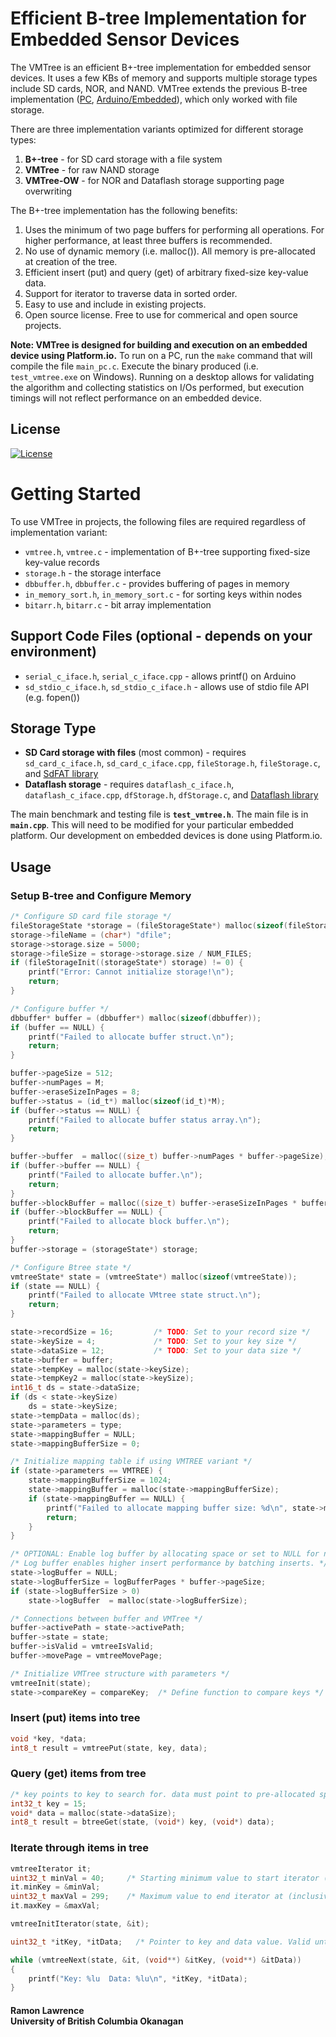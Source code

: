 # Efficient B-tree Implementation for Embedded Sensor Devices

The VMTree is an efficient B+-tree implementation for embedded sensor devices. It uses a few KBs of memory and supports multiple storage types include SD cards, NOR, and NAND. VMTree extends the previous B-tree implementation ([PC](https://github.com/ubco-db/btree), [Arduino/Embedded](https://github.com/ubco-db/btree_raw)), which only worked with file storage.

There are three implementation variants optimized for different storage types:

1. **B+-tree** - for SD card storage with a file system
2. **VMTree** - for raw NAND storage
3. **VMTree-OW** - for NOR and Dataflash storage supporting page overwriting

The B+-tree implementation has the following benefits:

1. Uses the minimum of two page buffers for performing all operations. For higher performance, at least three buffers is recommended.
2. No use of dynamic memory (i.e. malloc()). All memory is pre-allocated at creation of the tree.
3. Efficient insert (put) and query (get) of arbitrary fixed-size key-value data.
4. Support for iterator to traverse data in sorted order.
5. Easy to use and include in existing projects. 
6. Open source license. Free to use for commerical and open source projects.

**Note: VMTree is designed for building and execution on an embedded device using Platform.io.** To run on a PC, run the `make` command that will compile the file `main_pc.c`. Execute the binary produced (i.e. `test_vmtree.exe` on Windows). Running on a desktop allows for validating the algorithm and collecting statistics on I/Os performed, but execution timings will not reflect performance on an embedded device.

## License
[![License](https://img.shields.io/badge/License-BSD%203--Clause-blue.svg)](https://opensource.org/licenses/BSD-3-Clause)

# Getting Started

To use VMTree in projects, the following files are required regardless of implementation variant:

* `vmtree.h`, `vmtree.c` - implementation of B+-tree supporting fixed-size key-value records
* `storage.h` - the storage interface
* `dbbuffer.h`, `dbbuffer.c` - provides buffering of pages in memory
* `in_memory_sort.h`, `in_memory_sort.c` - for sorting keys within nodes
* `bitarr.h`, `bitarr.c` - bit array implementation
  
## Support Code Files (optional - depends on your environment)

* `serial_c_iface.h`, `serial_c_iface.cpp` - allows printf() on Arduino
* `sd_stdio_c_iface.h`, `sd_stdio_c_iface.h` - allows use of stdio file API (e.g. fopen())

## Storage Type

* **SD Card storage with files** (most common) - requires `sd_card_c_iface.h`, `sd_card_c_iface.cpp`, `fileStorage.h`, `fileStorage.c`, and [SdFAT library](https://github.com/greiman/SdFat)
* **Dataflash storage** - requires `dataflash_c_iface.h`, `dataflash_c_iface.cpp`, `dfStorage.h`, `dfStorage.c`, and [Dataflash library](https://github.com/ubco-db/Dataflash)

The main benchmark and testing file is **`test_vmtree.h`**. The main file is in **`main.cpp`**. This will need to be modified for your particular embedded platform.
Our development on embedded devices is done using Platform.io. 

## Usage

### Setup B-tree and Configure Memory

```c
/* Configure SD card file storage */        
fileStorageState *storage = (fileStorageState*) malloc(sizeof(fileStorageState));
storage->fileName = (char*) "dfile";
storage->storage.size = 5000;
storage->fileSize = storage->storage.size / NUM_FILES;
if (fileStorageInit((storageState*) storage) != 0) {
	printf("Error: Cannot initialize storage!\n");
	return;
}

/* Configure buffer */
dbbuffer* buffer = (dbbuffer*) malloc(sizeof(dbbuffer));
if (buffer == NULL) {
   	printf("Failed to allocate buffer struct.\n");
	return;
}

buffer->pageSize = 512;
buffer->numPages = M;
buffer->eraseSizeInPages = 8;
buffer->status = (id_t*) malloc(sizeof(id_t)*M);
if (buffer->status == NULL) {
	printf("Failed to allocate buffer status array.\n");
	return;
}

buffer->buffer  = malloc((size_t) buffer->numPages * buffer->pageSize);   
if (buffer->buffer == NULL) {
	printf("Failed to allocate buffer.\n");
	return;
}
buffer->blockBuffer = malloc((size_t) buffer->eraseSizeInPages * buffer->pageSize);
if (buffer->blockBuffer == NULL) {
	printf("Failed to allocate block buffer.\n");
	return;
}
buffer->storage = (storageState*) storage;

/* Configure Btree state */
vmtreeState* state = (vmtreeState*) malloc(sizeof(vmtreeState));
if (state == NULL) {
	printf("Failed to allocate VMtree state struct.\n");
	return;
}

state->recordSize = 16;			/* TODO: Set to your record size */
state->keySize = 4;				/* TODO: Set to your key size */
state->dataSize = 12;			/* TODO: Set to your data size */
state->buffer = buffer;       
state->tempKey = malloc(state->keySize); 
state->tempKey2 = malloc(state->keySize); 
int16_t ds = state->dataSize;
if (ds < state->keySize)
	ds = state->keySize;
state->tempData = malloc(ds);           	               
state->parameters = type;  
state->mappingBuffer = NULL;
state->mappingBufferSize = 0;

/* Initialize mapping table if using VMTREE variant */    
if (state->parameters == VMTREE) {   
	state->mappingBufferSize = 1024;
	state->mappingBuffer = malloc(state->mappingBufferSize);	
	if (state->mappingBuffer == NULL) {
		printf("Failed to allocate mapping buffer size: %d\n", state->mappingBufferSize);
		return;
	}
}

/* OPTIONAL: Enable log buffer by allocating space or set to NULL for no log buffer */
/* Log buffer enables higher insert performance by batching inserts. */
state->logBuffer = NULL;
state->logBufferSize = logBufferPages * buffer->pageSize;
if (state->logBufferSize > 0)
	state->logBuffer  = malloc(state->logBufferSize);  

/* Connections between buffer and VMTree */
buffer->activePath = state->activePath;
buffer->state = state;
buffer->isValid = vmtreeIsValid;
buffer->movePage = vmtreeMovePage;

/* Initialize VMTree structure with parameters */
vmtreeInit(state);
state->compareKey = compareKey;  /* Define function to compare keys */
```

### Insert (put) items into tree

```c
void *key, *data;
int8_t result = vmtreePut(state, key, data);
```

### Query (get) items from tree

```c
/* key points to key to search for. data must point to pre-allocated space to copy data into. */
int32_t key = 15;
void* data = malloc(state->dataSize);       
int8_t result = btreeGet(state, (void*) key, (void*) data);
```

### Iterate through items in tree

```c
vmtreeIterator it;
uint32_t minVal = 40;     /* Starting minimum value to start iterator (inclusive) */
it.minKey = &minVal;
uint32_t maxVal = 299;	  /* Maximum value to end iterator at (inclusive) */
it.maxKey = &maxVal;       

vmtreeInitIterator(state, &it);

uint32_t *itKey, *itData;	/* Pointer to key and data value. Valid until next call to btreeNext(). */

while (vmtreeNext(state, &it, (void**) &itKey, (void**) &itData))
{                      
	printf("Key: %lu  Data: %lu\n", *itKey, *itData);	
}
```


#### Ramon Lawrence<br>University of British Columbia Okanagan

